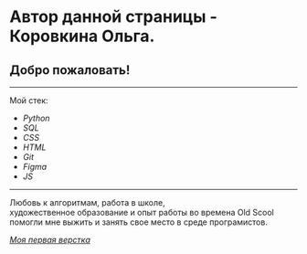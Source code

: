 Автор данной страницы - Коровкина Ольга.
=
Добро пожаловать!
-
***
Мой стек:
* _Python_
* _SQL_
* _CSS_
* _HTML_
* _Git_
* _Figma_
* _JS_
***
Любовь к алгоритмам, работа в школе,  
художественное образование и опыт работы во времена Old Scool   
помогли мне выжить и занять  свое место в среде програмистов.

[_Моя первая верстка_](https://alenkiolga.github.io/front_kurs/)
